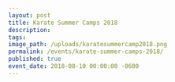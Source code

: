 ```yaml
---
layout: post
title: Karate Summer Camps 2018
description:
tags:
image_path: /uploads/karatesummercamp2018.png
permalink: /events/karate-summer-camps-2018/
published: true
event_date: 2018-08-10 00:00:00 -0600
---
```



